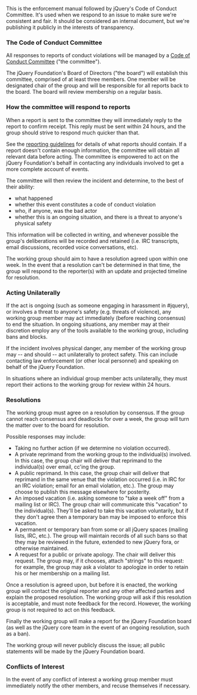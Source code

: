 <script>{
	"title": "jQuery Foundation Code of Conduct - Enforcement Manual",
	"pageTemplate": "page-conduct.php"
}</script>

This is the enforcement manual followed by jQuery's Code of Conduct Committee. It's used when we respond to an issue to make sure we're consistent and fair. It should be considered an internal document, but we're publishing it publicly in the interests of transparency.

### The Code of Conduct Committee

All responses to reports of conduct violations will be managed by a [Code of Conduct Committee](https://jquery.org/conduct/comittee/) ("the committee").

The jQuery Foundation's Board of Directors ("the board") will establish this committee, comprised of at least three members. One member will be designated chair of the group and will be responsible for all reports back to the board. The board will review membership on a regular basis.

### How the committee will respond to reports

When a report is sent to the committee they will immediately reply to the report to confirm receipt. This reply must be sent within 24 hours, and the group should strive to respond much quicker than that.

See the [reporting guidelines](https://www.jquery.org/conduct/reporting/) for details of what reports should contain. If a report doesn't contain enough information, the committee will obtain all relevant data before acting. The committee is empowered to act on the jQuery Foundation's behalf in contacting any individuals involved to get a more complete account of events.

The committee will then review the incident and determine, to the best of their ability:

*   what happened
*   whether this event constitutes a code of conduct violation
*   who, if anyone, was the bad actor
*   whether this is an ongoing situation, and there is a threat to anyone's physical safety

This information will be collected in writing, and whenever possible the group's deliberations will be recorded and retained (i.e. IRC transcripts, email discussions, recorded voice conversations, etc).

The working group should aim to have a resolution agreed upon within one week. In the event that a resolution can't be determined in that time, the group will respond to the reporter(s) with an update and projected timeline for resolution.

### Acting Unilaterally

If the act is ongoing (such as someone engaging in harassment in #jquery), or involves a threat to anyone's safety (e.g. threats of violence), any working group member may act immediately (before reaching consensus) to end the situation. In ongoing situations, any member may at their discretion employ any of the tools available to the working group, including bans and blocks.

If the incident involves physical danger, any member of the working group may -- and should -- act unilaterally to protect safety. This can include contacting law enforcement (or other local personnel) and speaking on behalf of the jQuery Foundation.

In situations where an individual group member acts unilaterally, they must report their actions to the working group for review within 24 hours.

### Resolutions

The working group must agree on a resolution by consensus. If the group cannot reach consensus and deadlocks for over a week, the group will turn the matter over to the board for resolution.

Possible responses may include:

*   Taking no further action (if we determine no violation occurred).
*   A private reprimand from the working group to the individual(s) involved. In this case, the group chair will deliver that reprimand to the individual(s) over email, cc'ing the group.
*   A public reprimand. In this case, the group chair will deliver that reprimand in the same venue that the violation occurred (i.e. in IRC for an IRC violation; email for an email violation, etc.). The group may choose to publish this message elsewhere for posterity.
*   An imposed vacation (i.e. asking someone to "take a week off" from a mailing list or IRC). The group chair will communicate this "vacation" to the individual(s). They'll be asked to take this vacation voluntarily, but if they don't agree then a temporary ban may be imposed to enforce this vacation.
*   A permanent or temporary ban from some or all jQuery spaces (mailing lists, IRC, etc.). The group will maintain records of all such bans so that they may be reviewed in the future, extended to new jQuery fora, or otherwise maintained.
*   A request for a public or private apology. The chair will deliver this request. The group may, if it chooses, attach "strings" to this request: for example, the group may ask a violator to apologize in order to retain his or her membership on a mailing list.

Once a resolution is agreed upon, but before it is enacted, the working group will contact the original reporter and any other affected parties and explain the proposed resolution. The working group will ask if this resolution is acceptable, and must note feedback for the record. However, the working group is not required to act on this feedback.

Finally the working group will make a report for the jQuery Foundation board (as well as the jQuery core team in the event of an ongoing resolution, such as a ban).

The working group will never publicly discuss the issue; all public statements will be made by the jQuery Foundation board.

### Conflicts of Interest

In the event of any conflict of interest a working group member must immediately notify the other members, and recuse themselves if necessary.
